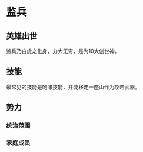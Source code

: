 # 监兵

## 英雄出世

监兵乃白虎之化身，力大无穷，是为10大创世神。



## 技能

最常见的技能是咆哮技能，并能移走一座山作为攻击武器。



## 势力

### 统治范围

### 家庭成员

